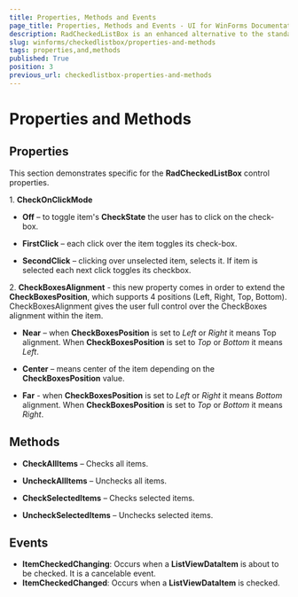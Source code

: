 ```yaml
---
title: Properties, Methods and Events
page_title: Properties, Methods and Events - UI for WinForms Documentation
description: RadCheckedListBox is an enhanced alternative to the standard Windows Forms checked list box control. 
slug: winforms/checkedlistbox/properties-and-methods
tags: properties,and,methods
published: True
position: 3
previous_url: checkedlistbox-properties-and-methods
---
```


# Properties and Methods

## Properties

This section demonstrates specific for the __RadCheckedListBox__ control properties.      

1\. __CheckOnClickMode__

* __Off__ – to toggle item's __CheckState__ the user has to click on the check-box.

* __FirstClick__ – each click over the item toggles its check-box.

* __SecondClick__ – clicking over unselected item, selects it. If item is selected each next click toggles its checkbox.

2\. __CheckBoxesAlignment__ - this new property comes in order to extend the __CheckBoxesPosition__, which supports 4 positions (Left, Right, Top, Bottom). CheckBoxesAlignment gives the user full control over the CheckBoxes alignment within the item.
            

* __Near__ – when __CheckBoxesPosition__ is set to *Left* or *Right* it means Top alignment. When __CheckBoxesPosition__ is set to *Top* or *Bottom* it means *Left*.

* __Center__ – means center of the item depending on the __CheckBoxesPosition__ value.

* __Far__ - when __CheckBoxesPosition__ is set to *Left* or *Right* it means *Bottom* alignment. When __CheckBoxesPosition__ is set to *Top* or *Bottom* it means *Right*.

## Methods

* __CheckAllItems__ – Checks all items.
            
* __UncheckAllItems__ – Unchecks all items.

* __CheckSelectedItems__ – Checks selected items.
            
* __UncheckSelectedItems__ – Unchecks selected items.

## Events

* __ItemCheckedChanging__: Occurs when a __ListViewDataItem__ is about to be checked. It is a cancelable event.
* __ItemCheckedChanged__: Occurs when a __ListViewDataItem__ is checked.

            
